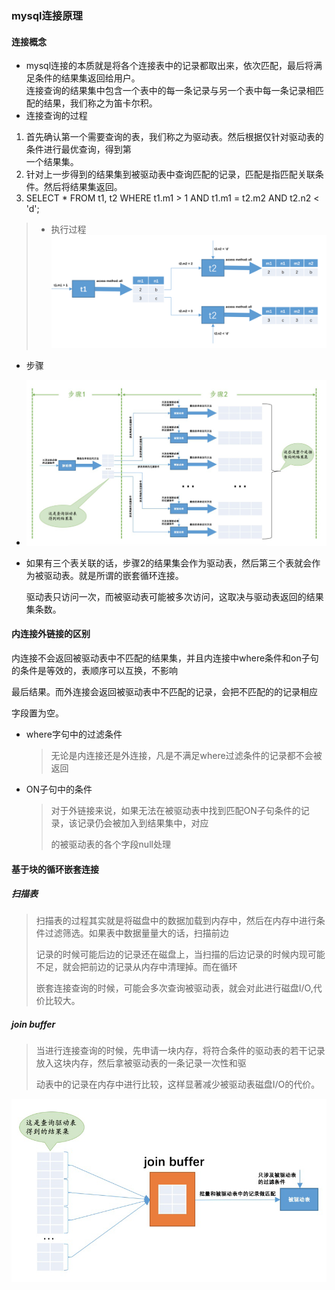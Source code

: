 ### mysql连接原理 

#### 连接概念
- mysql连接的本质就是将各个连接表中的记录都取出来，依次匹配，最后将满足条件的结果集返回给用户。  
连接查询的结果集中包含一个表中的每一条记录与另一个表中每一条记录相匹配的结果，我们称之为笛卡尔积。  
- 连接查询的过程  
1. 首先确认第一个需要查询的表，我们称之为驱动表。然后根据仅针对驱动表的条件进行最优查询，得到第  
一个结果集。  
2. 针对上一步得到的结果集到被驱动表中查询匹配的记录，匹配是指匹配关联条件。然后将结果集返回。  
2.   SELECT * FROM t1, t2 WHERE t1.m1 > 1 AND t1.m1 = t2.m2 AND t2.n2 < 'd';  

> - 执行过程  
  ![关联查询!](/studyforbat/pic/join.png "表关联")  
  
  - 步骤

- ![关联查询步骤!](/studyforbat/pic/join_step.png "表关联查询步骤")

- 如果有三个表关联的话，步骤2的结果集会作为驱动表，然后第三个表就会作为被驱动表。就是所谓的嵌套循环连接。  

    驱动表只访问一次，而被驱动表可能被多次访问，这取决与驱动表返回的结果集条数。

#### 内连接外链接的区别

内连接不会返回被驱动表中不匹配的结果集，并且内连接中where条件和on子句的条件是等效的，表顺序可以互换，不影响  

最后结果。而外连接会返回被驱动表中不匹配的记录，会把不匹配的的记录相应  

字段置为空。  

- where字句中的过滤条件

  > 无论是内连接还是外连接，凡是不满足where过滤条件的记录都不会被返回

- ON子句中的条件

  > 对于外链接来说，如果无法在被驱动表中找到匹配ON子句条件的记录，该记录仍会被加入到结果集中，对应  
  >
  > 的被驱动表的各个字段null处理

#### 基于块的循环嵌套连接  

##### 扫描表

> 扫描表的过程其实就是将磁盘中的数据加载到内存中，然后在内存中进行条件过滤筛选。如果表中数据量量大的话，扫描前边  
>
> 记录的时候可能后边的记录还在磁盘上，当扫描的后边记录的时候内现可能不足，就会把前边的记录从内存中清理掉。而在循环  
>
> 嵌套连接查询的时候，可能会多次查询被驱动表，就会对此进行磁盘I/O,代价比较大。

##### join buffer  

> 当进行连接查询的时候，先申请一块内存，将符合条件的驱动表的若干记录放入这块内存，然后拿被驱动表的一条记录一次性和驱  
>
> 动表中的记录在内存中进行比较，这样显著减少被驱动表磁盘I/O的代价。

![join_buffer!](/studyforbat/pic/join_buffer.png "join_buffer")